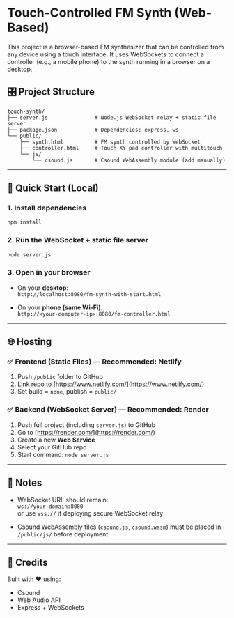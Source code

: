 # Touch-Controlled FM Synth (Web-Based)

This project is a browser-based FM synthesizer that can be controlled from any device using a touch interface. It uses WebSockets to connect a controller (e.g., a mobile phone) to the synth running in a browser on a desktop.

## 🎛 Project Structure

```
touch-synth/
├── server.js               # Node.js WebSocket relay + static file server
├── package.json            # Dependencies: express, ws
└── public/
    ├── synth.html          # FM synth controlled by WebSocket
    ├── controller.html     # Touch XY pad controller with multitouch
    └── js/
        └── csound.js       # Csound WebAssembly module (add manually)
```

---

## 🚀 Quick Start (Local)

### 1. Install dependencies

```bash
npm install
```

### 2. Run the WebSocket + static file server

```bash
node server.js
```

### 3. Open in your browser

- On your **desktop**:  
  `http://localhost:8080/fm-synth-with-start.html`

- On your **phone (same Wi-Fi)**:  
  `http://<your-computer-ip>:8080/fm-controller.html`

---

## 🌐 Hosting

### ✅ Frontend (Static Files) — Recommended: **Netlify**

1. Push `/public` folder to GitHub
2. Link repo to [https://www.netlify.com/](https://www.netlify.com/)
3. Set build = `none`, publish = `public/`

### ✅ Backend (WebSocket Server) — Recommended: **Render**

1. Push full project (including `server.js`) to GitHub
2. Go to [https://render.com/](https://render.com/)
3. Create a new **Web Service**
4. Select your GitHub repo
5. Start command: `node server.js`

---

## 🧠 Notes

- WebSocket URL should remain:  
  `ws://your-domain:8080`  
  or use `wss://` if deploying secure WebSocket relay

- Csound WebAssembly files (`csound.js`, `csound.wasm`) must be placed in `/public/js/` before deployment

---

## 👋 Credits

Built with ❤️ using:
- Csound
- Web Audio API
- Express + WebSockets